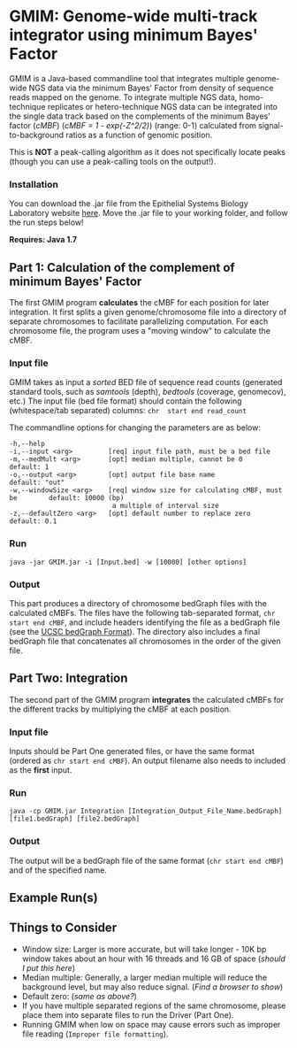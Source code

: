 # GMIM: Genome-wide multi-track integrator using minimum Bayes' Factor
GMIM is a Java-based commandline tool that integrates multiple genome-wide NGS data via the minimum Bayes' Factor from density of sequence reads mapped on the genome. To integrate multiple NGS data, homo-technique replicates or hetero-technique NGS data can be integrated into the single data track based on the complements of the minimum Bayes' factor (*cMBF*) (*cMBF = 1 - exp(-Z^2/2)*) (range: 0-1) calculated from signal-to-background ratios as a function of genomic position. 

This is **NOT** a peak-calling algorithm as it does not specifically locate peaks (though you can use a peak-calling tools on the output!). 

### Installation
You can download the .jar file from the Epithelial Systems Biology Laboratory website [here](https://esbl.nhlbi.nih.gov/Bioinformatic%20Tools.htm). Move the .jar file to your working folder, and follow the run steps below!

**Requires: Java 1.7**

## Part 1: Calculation of the complement of minimum Bayes' Factor
The first GMIM program **calculates** the cMBF for each position for later integration. It first splits a given genome/chromosome file into a directory of separate chromosomes to facilitate parallelizing computation. For each chromosome file, the program uses a "moving window" to calculate the cMBF. 

### Input file
GMIM takes as input a *sorted* BED file of sequence read counts (generated standard tools, such as *samtools* (depth), *bedtools* (coverage, genomecov), etc.)
The input file (bed file format) should contain the following (whitespace/tab separated) columns:
`chr  start end read_count`

The commandline options for changing the parameters are as below:
```
-h,--help
-i,--input <arg>         [req] input file path, must be a bed file
-m,--medMult <arg>       [opt] median multiple, cannot be 0                     default: 1
-o,--output <arg>        [opt] output file base name                            default: "out"
-w,--windowSize <arg>    [req] window size for calculating cMBF, must be        default: 10000 (bp)
                          a multiple of interval size
-z,--defaultZero <arg>   [opt] default number to replace zero                   default: 0.1
```

### Run
`java -jar GMIM.jar -i [Input.bed] -w [10000] [other options]`

### Output
This part produces a directory of chromosome bedGraph files with the calculated cMBFs. 
The files have the following tab-separated format, `chr start end cMBF`, and include headers identifying the file as a bedGraph file (see the [UCSC bedGraph Format](https://genome.ucsc.edu/goldenpath/help/bedgraph.html)).
The directory also includes a final bedGraph file that concatenates all chromosomes in the order of the given file. 



## Part Two: Integration
The second part of the GMIM program **integrates** the calculated cMBFs for the different tracks by multiplying the cMBF at each position. 

### Input file
Inputs should be Part One generated files, or have the same format (ordered as `chr start end cMBF`). 
An output filename also needs to included as the **first** input. 

### Run
`java -cp GMIM.jar Integration [Integration_Output_File_Name.bedGraph] [file1.bedGraph] [file2.bedGraph]`

### Output
The output will be a bedGraph file of the same format (`chr start end cMBF`) and of the specified name. 



## Example Run(s)


## Things to Consider
- Window size: Larger is more accurate, but will take longer - 10K bp window takes about an hour with 16 threads and 16 GB of space (*should I put this here*)
- Median multiple: Generally, a larger median multiple will reduce the background level, but may also reduce signal. (*Find a browser to show*)
- Default zero: (*same as above?*)
- If you have multiple separated regions of the same chromosome, please place them into separate files to run the Driver (Part One). 
- Running GMIM when low on space may cause errors such as improper file reading (`Improper file formatting`).

